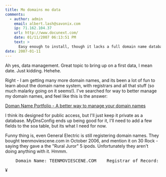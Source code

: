 ```yaml
---
title: Mo domains mo data
comments:
  - author: admin
    email: albert.lash@savonix.com
    ip: 71.162.104.37
    url: http://www.docunext.com/
    date: 01/11/2007 06:13:51 PM
    text: >
      Easy enough to install, though it lacks a full domain name database model. I need something more thorough, including registrant, the ability to enumerate domain registrars, and things of that nature.
date: 2007-01-11
---
```

Ah yes, data management. Great topic to bring up on a first data, I mean date. Just kidding. Hehehe.

Right - I am getting many more domain names, and its been a lot of fun to learn about the domain name system, with registrars and all that stuff (so much malarky going on it seems!). I've searched for way to better manage my domain names, and feel like this is the answer:

<a href="http://www.secondversion.com/domain-port/">Doman Name Portfolio - A better way to manage your domain names</a>

I think its designed for public access, but I'll just keep it private as a database. MyDnsConfig ends up being good for it, I'll need to add a few fields to the soa table, but its what I need for now.

Funny thing is, even General Electric is still registering domain names. They bought teenmoviescene.com in October 2006, and mention it on 30 Rock - saying they gave a the "Rural Juror" 5 ipods. Unfortunately they aren't doing anything with it. Hmmm.

<pre>    Domain Name: TEENMOVIESCENE.COM    Registrar of Record: Corporate Domains, Inc.    Administrative Contact:        General Electric Company        Internet Registrations        3135 Easton Turnpike        Fairfield, CT 06828-0001</pre>

¥

